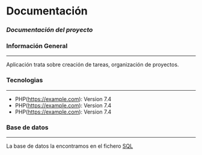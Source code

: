 # Documentación
### _Documentación del proyecto_
 
### Información General
***
Aplicación trata sobre creación de tareas, organización de proyectos.
 
### Tecnologias
***
 - PHP(https://example.com): Version 7.4
 - PHP(https://example.com): Version 7.4
 - PHP(https://example.com): Version 7.4
 
### Base de datos
***
La base de datos la encontramos en el fichero [SQL](https://github.com/marcw2/todo-app/todo.sql/)
 
